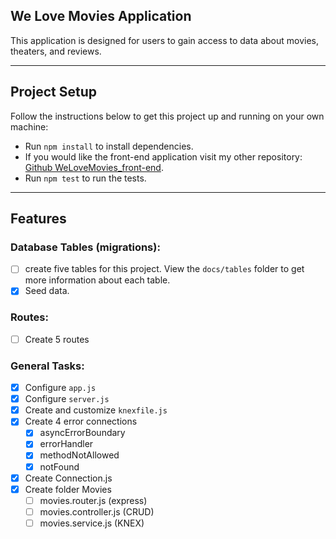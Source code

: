 ## We Love Movies Application

This application is designed for users to gain access to data about movies, theaters, and reviews.

---

## Project Setup

Follow the instructions below to get this project up and running on your own machine:

- Run `npm install` to install dependencies.
- If you would like the front-end application visit my other repository: [Github WeLoveMovies_front-end]().
- Run `npm test` to run the tests.

---

## Features

### Database Tables (migrations):

- [ ] create five tables for this project. View the `docs/tables` folder to get more information about each table.
- [x] Seed data.

### Routes:

- [ ] Create 5 routes

### General Tasks:

- [x] Configure `app.js`
- [x] Configure `server.js`
- [x] Create and customize `knexfile.js`
- [x] Create 4 error connections
  - [x] asyncErrorBoundary
  - [x] errorHandler
  - [x] methodNotAllowed
  - [x] notFound
- [x] Create Connection.js
- [x] Create folder Movies
  - [ ] movies.router.js (express)
  - [ ] movies.controller.js (CRUD)
  - [ ] movies.service.js (KNEX)
